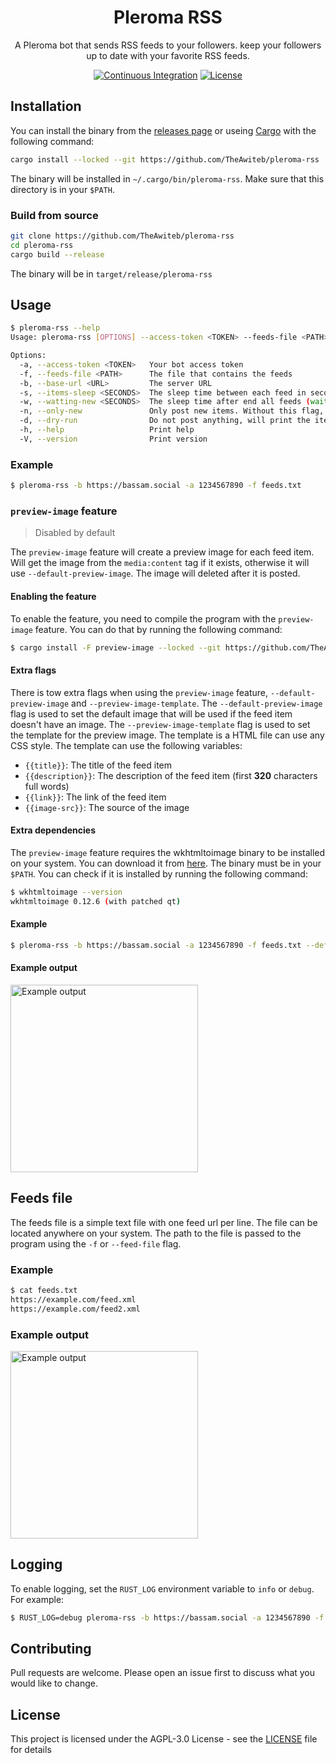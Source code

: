 <div align="center">

# Pleroma RSS
A Pleroma bot that sends RSS feeds to your followers. keep your followers up to date with your favorite RSS feeds.

[![Continuous Integration](https://github.com/TheAwiteb/pleroma-rss/actions/workflows/ci.yml/badge.svg)](https://github.com/TheAwiteb/pleroma-rss/actions/workflows/ci.yml)
[![License](https://img.shields.io/github/license/TheAwiteb/pleroma-rss)](https://github.com/TheAwiteb/pleroma-rss/blob/master/LICENSE)

</div>

## Installation
You can install the binary from the [releases page](https://github.com/TheAwiteb/pleroma-rss/releases/latest) or useing [Cargo](https://doc.rust-lang.org/cargo/getting-started/installation.html) with the following command:
```bash
cargo install --locked --git https://github.com/TheAwiteb/pleroma-rss
```
The binary will be installed in `~/.cargo/bin/pleroma-rss`. Make sure that this directory is in your `$PATH`.
### Build from source
```bash
git clone https://github.com/TheAwiteb/pleroma-rss
cd pleroma-rss
cargo build --release
```
The binary will be in `target/release/pleroma-rss`

## Usage
```bash
$ pleroma-rss --help
Usage: pleroma-rss [OPTIONS] --access-token <TOKEN> --feeds-file <PATH> --base-url <URL>

Options:
  -a, --access-token <TOKEN>   Your bot access token
  -f, --feeds-file <PATH>      The file that contains the feeds
  -b, --base-url <URL>         The server URL
  -s, --items-sleep <SECONDS>  The sleep time between each feed in seconds [default: 1]
  -w, --watting-new <SECONDS>  The sleep time after end all feeds (wait for new items) in seconds [default: 30]
  -n, --only-new               Only post new items. Without this flag, the bot will post all the items in the feed
  -d, --dry-run                Do not post anything, will print the items that would be posted
  -h, --help                   Print help
  -V, --version                Print version
```
### Example
```bash
$ pleroma-rss -b https://bassam.social -a 1234567890 -f feeds.txt
```

### `preview-image` feature
> Disabled by default

The `preview-image` feature will create a preview image for each feed item. Will get the image from the `media:content` tag if it exists, otherwise it will use `--default-preview-image`. The image will deleted after it is posted.
#### Enabling the feature
To enable the feature, you need to compile the program with the `preview-image` feature. You can do that by running the following command:
```bash
$ cargo install -F preview-image --locked --git https://github.com/TheAwiteb/pleroma-rss
```
#### Extra flags
There is tow extra flags when using the `preview-image` feature, `--default-preview-image` and `--preview-image-template`. The `--default-preview-image` flag is used to set the default image that will be used if the feed item doesn't have an image. The `--preview-image-template` flag is used to set the template for the preview image. The template is a HTML file can use any CSS style. The template can use the following variables:
- `{{title}}`: The title of the feed item
- `{{description}}`: The description of the feed item (first **320** characters full words)
- `{{link}}`: The link of the feed item
- `{{image-src}}`: The source of the image
#### Extra dependencies
The `preview-image` feature requires the wkhtmltoimage binary to be installed on your system. You can download it from [here](https://wkhtmltopdf.org/downloads.html). The binary must be in your `$PATH`. You can check if it is installed by running the following command:
```bash
$ wkhtmltoimage --version
wkhtmltoimage 0.12.6 (with patched qt)
```
#### Example
```bash
$ pleroma-rss -b https://bassam.social -a 1234567890 -f feeds.txt --default-preview-image default.png --preview-image-template template.html
```
#### Example output
<img src="https://i.suar.me/jdZEx/" width="300" alt="Example output">

## Feeds file
The feeds file is a simple text file with one feed url per line. The file can be located anywhere on your system. The path to the file is passed to the program using the `-f` or `--feed-file` flag.
### Example
```bash
$ cat feeds.txt
https://example.com/feed.xml
https://example.com/feed2.xml
```

### Example output
<img src="https://i.suar.me/17Yzw/" width="300" alt="Example output">

## Logging
To enable logging, set the `RUST_LOG` environment variable to `info` or `debug`. For example:
```bash
$ RUST_LOG=debug pleroma-rss -b https://bassam.social -a 1234567890 -f feeds.txt
```

## Contributing
Pull requests are welcome. Please open an issue first to discuss what you would like to change.

## License
This project is licensed under the AGPL-3.0 License - see the [LICENSE](https://github.com/TheAwiteb/pleroma-rss/blob/master/LICENSE) file for details
